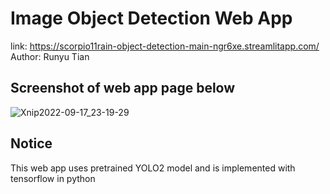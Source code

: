 # Image Object Detection Web App

link: https://scorpio11rain-object-detection-main-ngr6xe.streamlitapp.com/
Author: Runyu Tian

## Screenshot of web app page below
![Xnip2022-09-17_23-19-29](https://user-images.githubusercontent.com/88039791/190888678-cdae4fb0-2c09-476d-a935-8b5a1b351dcb.jpg)

## Notice
This web app uses pretrained YOLO2 model and is implemented with tensorflow in python

